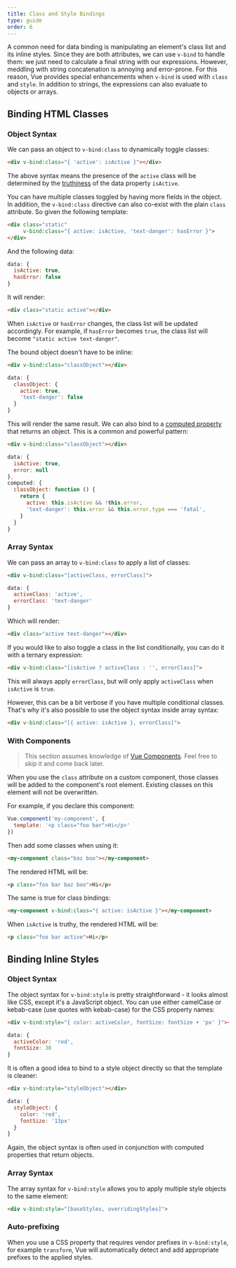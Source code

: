 ```yaml
---
title: Class and Style Bindings
type: guide
order: 6
---
```


A common need for data binding is manipulating an element's class list and its inline styles. Since they are both attributes, we can use `v-bind` to handle them: we just need to calculate a final string with our expressions. However, meddling with string concatenation is annoying and error-prone. For this reason, Vue provides special enhancements when `v-bind` is used with `class` and `style`. In addition to strings, the expressions can also evaluate to objects or arrays.

## Binding HTML Classes

### Object Syntax

We can pass an object to `v-bind:class` to dynamically toggle classes:

``` html
<div v-bind:class="{ 'active': isActive }"></div>
```

The above syntax means the presence of the `active` class will be determined by the [truthiness](https://developer.mozilla.org/en-US/docs/Glossary/Truthy) of the data property `isActive`.

You can have multiple classes toggled by having more fields in the object. In addition, the `v-bind:class` directive can also co-exist with the plain `class` attribute. So given the following template:

``` html
<div class="static"
     v-bind:class="{ active: isActive, 'text-danger': hasError }">
</div>
```

And the following data:

``` js
data: {
  isActive: true,
  hasError: false
}
```

It will render:

``` html
<div class="static active"></div>
```

When `isActive` or `hasError` changes, the class list will be updated accordingly. For example, if `hasError` becomes `true`, the class list will become `"static active text-danger"`.

The bound object doesn't have to be inline:

``` html
<div v-bind:class="classObject"></div>
```
``` js
data: {
  classObject: {
    active: true,
    'text-danger': false
  }
}
```

This will render the same result. We can also bind to a [computed property](computed.html) that returns an object. This is a common and powerful pattern:

``` html
<div v-bind:class="classObject"></div>
```
``` js
data: {
  isActive: true,
  error: null
},
computed: {
  classObject: function () {
    return {
      active: this.isActive && !this.error,
      'text-danger': this.error && this.error.type === 'fatal',
    }
  }
}
```

### Array Syntax

We can pass an array to `v-bind:class` to apply a list of classes:

``` html
<div v-bind:class="[activeClass, errorClass]">
```
``` js
data: {
  activeClass: 'active',
  errorClass: 'text-danger'
}
```

Which will render:

``` html
<div class="active text-danger"></div>
```

If you would like to also toggle a class in the list conditionally, you can do it with a ternary expression:

``` html
<div v-bind:class="[isActive ? activeClass : '', errorClass]">
```

This will always apply `errorClass`, but will only apply `activeClass` when `isActive` is `true`.

However, this can be a bit verbose if you have multiple conditional classes. That's why it's also possible to use the object syntax inside array syntax:

``` html
<div v-bind:class="[{ active: isActive }, errorClass]">
```

### With Components

> This section assumes knowledge of [Vue Components](components.html). Feel free to skip it and come back later.

When you use the `class` attribute on a custom component, those classes will be added to the component's root element. Existing classes on this element will not be overwritten.

For example, if you declare this component:

``` js
Vue.component('my-component', {
  template: '<p class="foo bar">Hi</p>'
})
```

Then add some classes when using it:

``` html
<my-component class="baz boo"></my-component>
```

The rendered HTML will be:

``` html
<p class="foo bar baz boo">Hi</p>
```

The same is true for class bindings:

``` html
<my-component v-bind:class="{ active: isActive }"></my-component>
```

When `isActive` is truthy, the rendered HTML will be:

``` html
<p class="foo bar active">Hi</p>
```

## Binding Inline Styles

### Object Syntax

The object syntax for `v-bind:style` is pretty straightforward - it looks almost like CSS, except it's a JavaScript object. You can use either camelCase or kebab-case (use quotes with kebab-case) for the CSS property names:

``` html
<div v-bind:style="{ color: activeColor, fontSize: fontSize + 'px' }"></div>
```
``` js
data: {
  activeColor: 'red',
  fontSize: 30
}
```

It is often a good idea to bind to a style object directly so that the template is cleaner:

``` html
<div v-bind:style="styleObject"></div>
```
``` js
data: {
  styleObject: {
    color: 'red',
    fontSize: '13px'
  }
}
```

Again, the object syntax is often used in conjunction with computed properties that return objects.

### Array Syntax

The array syntax for `v-bind:style` allows you to apply multiple style objects to the same element:

``` html
<div v-bind:style="[baseStyles, overridingStyles]">
```

### Auto-prefixing

When you use a CSS property that requires vendor prefixes in `v-bind:style`, for example `transform`, Vue will automatically detect and add appropriate prefixes to the applied styles.
